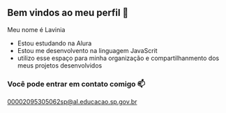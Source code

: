 ## Bem vindos ao meu perfil 🍒

Meu nome é Lavinia 

- Estou estudando na Alura
- Estou me desenvolvento na linguagem JavaScrit
- utilizo esse espaço para minha organização e compartilhanmento dos meus projetos desenvolvidos

### Você pode entrar em contato comigo 📫

00002095305062sp@al.educacao.sp.gov.br
